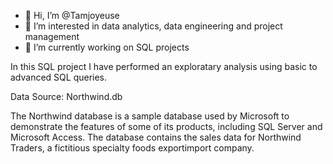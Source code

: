 - 👋 Hi, I’m @Tamjoyeuse
- 👀 I’m interested in data analytics, data engineering and project management
- 🌱 I’m currently working on SQL projects

<!---
Tamjoyeuse/Tamjoyeuse is a ✨ special ✨ repository because its `README.md` (this file) appears on your GitHub profile.
You can click the Preview link to take a look at your changes.
--->
In this SQL project I have performed an exploratary analysis using basic to advanced SQL queries.

Data Source: Northwind.db

The Northwind database is a sample database used by Microsoft to demonstrate the
features of some of its products, including SQL Server and Microsoft Access. The database
contains the sales data for Northwind Traders, a fictitious specialty foods export­import
company.
